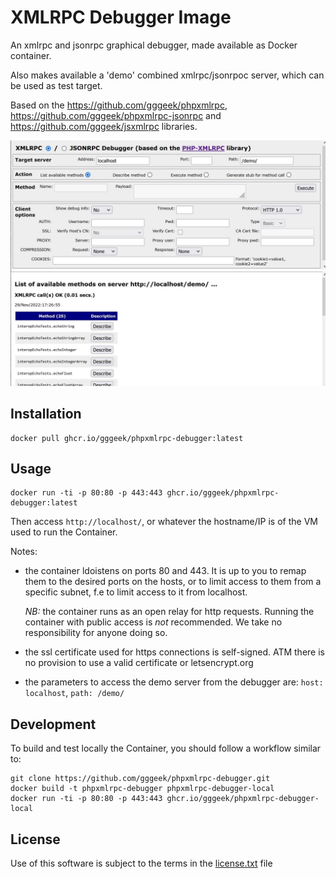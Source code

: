 XMLRPC Debugger Image
=====================

An xmlrpc and jsonrpc graphical debugger, made available as Docker container.

Also makes available a 'demo' combined xmlrpc/jsonrpoc server, which can be used as test target.

Based on the https://github.com/gggeek/phpxmlrpc, https://github.com/gggeek/phpxmlrpc-jsonrpc and
https://github.com/gggeek/jsxmlrpc libraries.

![Screenshot](doc/images/screenshot.jpg)

Installation
------------

    docker pull ghcr.io/gggeek/phpxmlrpc-debugger:latest

Usage
-----

    docker run -ti -p 80:80 -p 443:443 ghcr.io/gggeek/phpxmlrpc-debugger:latest

Then access `http://localhost/`, or whatever the hostname/IP is of the VM used to run the Container.

Notes:

* the container ldoistens on ports 80 and 443. It is up to you to remap them to the desired ports on the hosts, or to limit
  access to them from a specific subnet, f.e to limit access to it from localhost.

  *NB:* the container runs as an open relay for http requests. Running the container with public access is _not_
  recommended. We take no responsibility for anyone doing so.

* the ssl certificate used for https connections is self-signed. ATM there is no provision to use a valid certificate or
  letsencrypt.org

* the parameters to access the demo server from the debugger are: `host: localhost`, `path: /demo/`

Development
-----------

To build and test locally the Container, you should follow a workflow similar to:

    git clone https://github.com/gggeek/phpxmlrpc-debugger.git
    docker build -t phpxmlrpc-debugger phpxmlrpc-debugger-local
    docker run -ti -p 80:80 -p 443:443 ghcr.io/gggeek/phpxmlrpc-debugger-local

License
-------
Use of this software is subject to the terms in the [license.txt](license.txt) file

